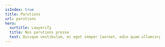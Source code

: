 ```yaml
---
isIndex: true
title: Parutions
url: parutions
hero:
  surtitle: Lawyerify
  title: Nos parutions presse
  text: Quisque vestibulum, mi eget semper laoreet, odio quam ullamcorper turpis, auctor fermentum magna leo eget nisi. Fusce id imperdiet nunc.
---
```

